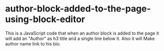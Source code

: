 # author-block-added-to-the-page-using-block-editor
This is a JavaScript code that when an author block is added to the page it will add an "Author" as h3 title and a single line below it. Also it will Make author name link to his bio.

